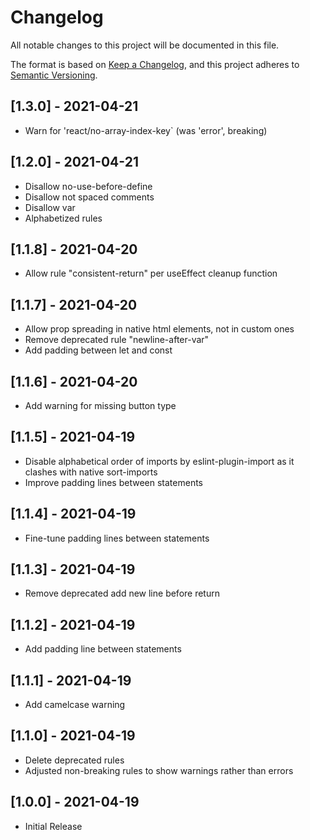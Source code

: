 # Changelog

All notable changes to this project will be documented in this file.

The format is based on [Keep a Changelog](https://keepachangelog.com/en/1.0.0/),
and this project adheres to [Semantic Versioning](https://semver.org/spec/v2.0.0.html).

## [1.3.0] - 2021-04-21

- Warn for 'react/no-array-index-key` (was 'error', breaking)

## [1.2.0] - 2021-04-21

- Disallow no-use-before-define
- Disallow not spaced comments
- Disallow var
- Alphabetized rules

## [1.1.8] - 2021-04-20

- Allow rule "consistent-return" per useEffect cleanup function

## [1.1.7] - 2021-04-20

- Allow prop spreading in native html elements, not in custom ones
- Remove deprecated rule "newline-after-var"
- Add padding between let and const

## [1.1.6] - 2021-04-20

- Add warning for missing button type

## [1.1.5] - 2021-04-19

- Disable alphabetical order of imports by eslint-plugin-import as it clashes with native sort-imports
- Improve padding lines between statements

## [1.1.4] - 2021-04-19

- Fine-tune padding lines between statements

## [1.1.3] - 2021-04-19

- Remove deprecated add new line before return

## [1.1.2] - 2021-04-19

- Add padding line between statements

## [1.1.1] - 2021-04-19

- Add camelcase warning

## [1.1.0] - 2021-04-19

- Delete deprecated rules
- Adjusted non-breaking rules to show warnings rather than errors

## [1.0.0] - 2021-04-19

- Initial Release
